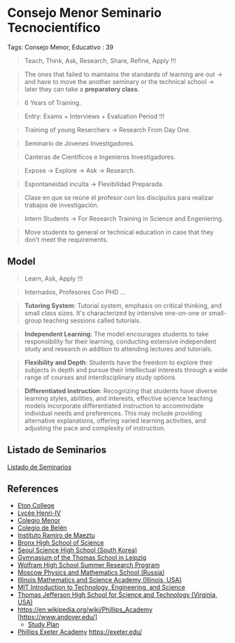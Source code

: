# Consejo Menor Seminario Tecnocientífico

Tags: Consejo Menor, Educativo
: 39

> Teach, Think, Ask, Research, Share, Refine, Apply !!!
> 

> The ones that failed to maintains the standards of learning are out → and have to move the another seminary or the technical school → later they can take a **preparatory class**.
> 

> 6 Years of Training.
> 

> Entry: Exams + Interviews + Evaluation Period !!!
> 

> Training of young Reserchers → Research From Day One.
> 

> Seminario de Jovenes Investigadores.
> 

> Canteras de Cientificos e Ingenieros Investigadores.
> 

> Expose → Explore →  Ask → Research.
> 

> Espontaneidad inculta → Flexibilidad Preparada.
> 

> Clase en que se reúne el profesor con los discípulos para realizar trabajos de investigación.
> 

> Intern Students →  For Research Training in Science and Engeniering.
> 

> Move students to general or technical education in case that they don’t meet the requirements.
> 

## Model

> Learn, Ask, Apply !!!
> 

> Internados, Profesores Con PHD …
> 

> **Tutoring System**: Tutorial system, emphasis on critical thinking, and small class sizes.
It's characterized by intensive one-on-one or small-group teaching sessions called tutorials.
> 

> **Independent Learning**: The model encourages students to take responsibility for their learning, conducting extensive independent study and research in addition to attending lectures and tutorials.
> 

> **Flexibility and Depth**: Students have the freedom to explore their subjects in depth and pursue their intellectual interests through a wide range of courses and interdisciplinary study options.
> 

> **Differentiated Instruction**: Recognizing that students have diverse learning styles, abilities, and interests, effective science teaching models incorporate differentiated instruction to accommodate individual needs and preferences. This may include providing alternative explanations, offering varied learning activities, and adjusting the pace and complexity of instruction.
> 

## Listado de Seminarios

[Listado de Seminarios](Consejo%20Menor%20Seminario%20Tecnocienti%CC%81fico%2044f44c7d9d524675b0feb426ac5278e2/Listado%20de%20Seminarios%20ac7d35195b0a46109cbe8d567ddf1ff2.csv)

## References

- [Eton College](https://www.etoncollege.com/)
- [Lycée Henri-IV](https://en.wikipedia.org/wiki/Lyc%C3%A9e_Henri-IV)
- [Colegio Menor](https://es.wikipedia.org/wiki/Colegio_menor)
- [Colegio de Belén](https://es.wikipedia.org/wiki/Colegio_de_Belén)
- [Instituto Ramiro de Maeztu](https://es.wikipedia.org/wiki/Instituto_Ramiro_de_Maeztu)
- [Bronx High School of Science](https://www.bxscience.edu/)
- [Seoul Science High School (South Korea)](http://en.sshs.hs.kr/html/index.php)
- [Gymnasium of the Thomas School in Leipzig](https://en.wikipedia.org/wiki/St._Thomas_School,_Leipzig)
- [Wolfram High School Summer Research Program](https://education.wolfram.com/summer-research-high-school/)
- [Moscow Physics and Mathematics School (Russia)](https://eng.mipt.ru/)
- [Illinois Mathematics and Science Academy (Illinois, USA)](https://www.imsa.edu/)
- [MIT Introduction to Technology, Engineering, and Science](https://mites.mit.edu/)
- [Thomas Jefferson High School for Science and Technology (Virginia, USA)](https://tjhsst.fcps.edu/)
- https://en.wikipedia.org/wiki/Phillips_Academy [https://www.andover.edu/]
    - [Study Plan](https://www.andover.edu/learning/academic-curriculum)
- [Phillips Exeter Academy](https://en.wikipedia.org/wiki/Phillips_Exeter_Academy) https://exeter.edu/